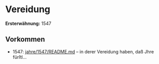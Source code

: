 # Vereidung

**Ersterwähnung:** 1547

## Vorkommen
- 1547: [jahre/1547/README.md](../jahre/1547/README.md) – in derer Vereidung haben, daß Jhre
fürſtl...
